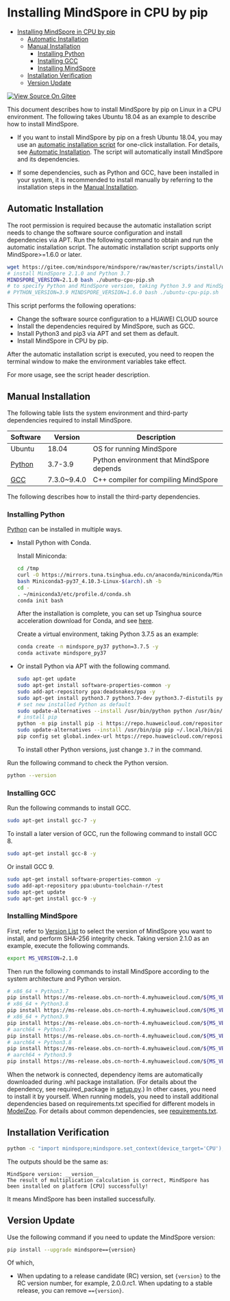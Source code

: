# Installing MindSpore in CPU by pip

<!-- TOC -->

- [Installing MindSpore in CPU by pip](#installing-mindspore-in-cpu-by-pip)
    - [Automatic Installation](#automatic-installation)
    - [Manual Installation](#manual-installation)
        - [Installing Python](#installing-python)
        - [Installing GCC](#installing-gcc)
        - [Installing MindSpore](#installing-mindspore)
    - [Installation Verification](#installation-verification)
    - [Version Update](#version-update)

<!-- /TOC -->

[![View Source On Gitee](https://mindspore-website.obs.cn-north-4.myhuaweicloud.com/website-images/master/resource/_static/logo_source_en.svg)](https://gitee.com/mindspore/docs/blob/master/install/mindspore_cpu_install_pip_en.md)

This document describes how to install MindSpore by pip on Linux in a CPU environment. The following takes Ubuntu 18.04 as an example to describe how to install MindSpore.

- If you want to install MindSpore by pip on a fresh Ubuntu 18.04, you may use an [automatic installation script](https://gitee.com/mindspore/mindspore/raw/master/scripts/install/ubuntu-cpu-pip.sh) for one-click installation. For details, see [Automatic Installation](#automatic-installation). The script will automatically install MindSpore and its dependencies.

- If some dependencies, such as Python and GCC, have been installed in your system, it is recommended to install manually by referring to the installation steps in the [Manual Installation](#manual-installation).

## Automatic Installation

The root permission is required because the automatic installation script needs to change the software source configuration and install dependencies via APT. Run the following command to obtain and run the automatic installation script. The automatic installation script supports only MindSpore>=1.6.0 or later.

```bash
wget https://gitee.com/mindspore/mindspore/raw/master/scripts/install/ubuntu-cpu-pip.sh
# install MindSpore 2.1.0 and Python 3.7
MINDSPORE_VERSION=2.1.0 bash ./ubuntu-cpu-pip.sh
# to specify Python and MindSpore version, taking Python 3.9 and MindSpore 1.6.0 as examples, use the following manners
# PYTHON_VERSION=3.9 MINDSPORE_VERSION=1.6.0 bash ./ubuntu-cpu-pip.sh
```

This script performs the following operations:

- Change the software source configuration to a HUAWEI CLOUD source
- Install the dependencies required by MindSpore, such as GCC.
- Install Python3 and pip3 via APT and set them as default.
- Install MindSpore in CPU by pip.

After the automatic installation script is executed, you need to reopen the terminal window to make the environment variables take effect.

For more usage, see the script header description.

## Manual Installation

The following table lists the system environment and third-party dependencies required to install MindSpore.

|Software|Version|Description|
|-|-|-|
|Ubuntu|18.04|OS for running MindSpore|
|[Python](#installing-python)|3.7-3.9|Python environment that MindSpore depends|
|[GCC](#installing-gcc-and-gmp)|7.3.0~9.4.0|C++ compiler for compiling MindSpore|

The following describes how to install the third-party dependencies.

### Installing Python

[Python](https://www.python.org/) can be installed in multiple ways.

- Install Python with Conda.

    Install Miniconda:

    ```bash
    cd /tmp
    curl -O https://mirrors.tuna.tsinghua.edu.cn/anaconda/miniconda/Miniconda3-py37_4.10.3-Linux-$(arch).sh
    bash Miniconda3-py37_4.10.3-Linux-$(arch).sh -b
    cd -
    . ~/miniconda3/etc/profile.d/conda.sh
    conda init bash
    ```

    After the installation is complete, you can set up Tsinghua source acceleration download for Conda, and see [here](https://mirrors.tuna.tsinghua.edu.cn/help/anaconda/).

    Create a virtual environment, taking Python 3.7.5 as an example:

    ```bash
    conda create -n mindspore_py37 python=3.7.5 -y
    conda activate mindspore_py37
    ```

- Or install Python via APT with the following command.

    ```bash
    sudo apt-get update
    sudo apt-get install software-properties-common -y
    sudo add-apt-repository ppa:deadsnakes/ppa -y
    sudo apt-get install python3.7 python3.7-dev python3.7-distutils python3-pip -y
    # set new installed Python as default
    sudo update-alternatives --install /usr/bin/python python /usr/bin/python3.7 100
    # install pip
    python -m pip install pip -i https://repo.huaweicloud.com/repository/pypi/simple
    sudo update-alternatives --install /usr/bin/pip pip ~/.local/bin/pip3.7 100
    pip config set global.index-url https://repo.huaweicloud.com/repository/pypi/simple
    ```

    To install other Python versions, just change `3.7` in the command.

Run the following command to check the Python version.

```bash
python --version
```

### Installing GCC

Run the following commands to install GCC.

```bash
sudo apt-get install gcc-7 -y
```

To install a later version of GCC, run the following command to install GCC 8.

```bash
sudo apt-get install gcc-8 -y
```

Or install GCC 9.

```bash
sudo apt-get install software-properties-common -y
sudo add-apt-repository ppa:ubuntu-toolchain-r/test
sudo apt-get update
sudo apt-get install gcc-9 -y
```

### Installing MindSpore

First, refer to [Version List](https://www.mindspore.cn/versions) to select the version of MindSpore you want to install, and perform SHA-256 integrity check. Taking version 2.1.0 as an example, execute the following commands.

```bash
export MS_VERSION=2.1.0
```

Then run the following commands to install MindSpore according to the system architecture and Python version.

```bash
# x86_64 + Python3.7
pip install https://ms-release.obs.cn-north-4.myhuaweicloud.com/${MS_VERSION}/MindSpore/unified/x86_64/mindspore-${MS_VERSION/-/}-cp37-cp37m-linux_x86_64.whl --trusted-host ms-release.obs.cn-north-4.myhuaweicloud.com -i https://pypi.tuna.tsinghua.edu.cn/simple
# x86_64 + Python3.8
pip install https://ms-release.obs.cn-north-4.myhuaweicloud.com/${MS_VERSION}/MindSpore/unified/x86_64/mindspore-${MS_VERSION/-/}-cp38-cp38-linux_x86_64.whl --trusted-host ms-release.obs.cn-north-4.myhuaweicloud.com -i https://pypi.tuna.tsinghua.edu.cn/simple
# x86_64 + Python3.9
pip install https://ms-release.obs.cn-north-4.myhuaweicloud.com/${MS_VERSION}/MindSpore/unified/x86_64/mindspore-${MS_VERSION/-/}-cp39-cp39-linux_x86_64.whl --trusted-host ms-release.obs.cn-north-4.myhuaweicloud.com -i https://pypi.tuna.tsinghua.edu.cn/simple
# aarch64 + Python3.7
pip install https://ms-release.obs.cn-north-4.myhuaweicloud.com/${MS_VERSION}/MindSpore/unified/aarch64/mindspore-${MS_VERSION/-/}-cp37-cp37m-linux_aarch64.whl --trusted-host ms-release.obs.cn-north-4.myhuaweicloud.com -i https://pypi.tuna.tsinghua.edu.cn/simple
# aarch64 + Python3.8
pip install https://ms-release.obs.cn-north-4.myhuaweicloud.com/${MS_VERSION}/MindSpore/unified/aarch64/mindspore-${MS_VERSION/-/}-cp38-cp38-linux_aarch64.whl --trusted-host ms-release.obs.cn-north-4.myhuaweicloud.com -i https://pypi.tuna.tsinghua.edu.cn/simple
# aarch64 + Python3.9
pip install https://ms-release.obs.cn-north-4.myhuaweicloud.com/${MS_VERSION}/MindSpore/unified/aarch64/mindspore-${MS_VERSION/-/}-cp39-cp39-linux_aarch64.whl --trusted-host ms-release.obs.cn-north-4.myhuaweicloud.com -i https://pypi.tuna.tsinghua.edu.cn/simple
```

When the network is connected, dependency items are automatically downloaded during .whl package installation. (For details about the dependency, see required_package in [setup.py](https://gitee.com/mindspore/mindspore/blob/master/setup.py).) In other cases, you need to install it by yourself. When running models, you need to install additional dependencies based on requirements.txt specified for different models in [ModelZoo](https://gitee.com/mindspore/models/tree/master/). For details about common dependencies, see [requirements.txt](https://gitee.com/mindspore/mindspore/blob/master/requirements.txt).

## Installation Verification

```bash
python -c "import mindspore;mindspore.set_context(device_target='CPU');mindspore.run_check()"
```

The outputs should be the same as:

```text
MindSpore version: __version__
The result of multiplication calculation is correct, MindSpore has been installed on platform [CPU] successfully!
```

It means MindSpore has been installed successfully.

## Version Update

Use the following command if you need to update the MindSpore version:

```bash
pip install --upgrade mindspore=={version}
```

Of which,

- When updating to a release candidate (RC) version, set `{version}` to the RC version number, for example, 2.0.0.rc1. When updating to a stable release, you can remove `=={version}`.
